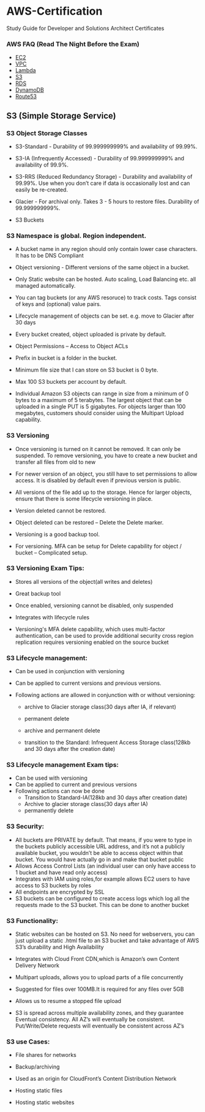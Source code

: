 # AWS-Certification
Study Guide for Developer and Solutions Architect Certificates 

### AWS FAQ (Read The Night Before the Exam)

  * [EC2](https://aws.amazon.com/ec2/faqs/)
  * [VPC](https://aws.amazon.com/vpc/faqs/)
  * [Lambda](https://aws.amazon.com/lambda/faqs/)
  * [S3](https://aws.amazon.com/s3/faqs/)
  * [RDS](https://aws.amazon.com/rds/faqs/)
  * [DynamoDB](https://aws.amazon.com/dynamodb/faqs/)
  * [Route53](https://aws.amazon.com/route53/faqs/)
  
## S3 (Simple Storage Service)

### S3 Object Storage Classes
  * S3-Standard - Durability of 99.999999999% and availability of 99.99%.

  * S3-IA (Infrequently Accessed) - Durability of 99.999999999% and availability of 99.9%.

  * S3-RRS (Reduced Redundancy Storage) - Durability and availability of 99.99%. Use when you don’t care if data is occasionally lost and can easily be re-created.

  * Glacier - For archival only. Takes 3 - 5 hours to restore files. Durability of 99.999999999%.

  * S3 Buckets
### S3 Namespace is global. Region independent.

  * A bucket name in any region should only contain lower case characters. It has to be DNS Compliant

  * Object versioning - Different versions of the same object in a bucket.

  * Only Static website can be hosted. Auto scaling, Load Balancing etc. all managed automatically.

  * You can tag buckets (or any AWS resoruce) to track costs. Tags consist of keys and (optional) value pairs.

  * Lifecycle management of objects can be set. e.g. move to Glacier after 30 days

  * Every bucket created, object uploaded is private by default.

  * Object Permissions – Access to Object ACLs

  * Prefix in bucket is a folder in the bucket.

  * Minimum file size that I can store on S3 bucket is 0 byte.

  * Max 100 S3 buckets per account by default.

  * Individual Amazon S3 objects can range in size from a minimum of 0 bytes to a maximum of 5 terabytes. The largest object that can be uploaded in a single PUT is 5 gigabytes. For objects larger than 100 megabytes, customers should consider using the Multipart Upload capability.

### S3 Versioning
  * Once versioning is turned on it cannot be removed. It can only be suspended. To remove versioning, you have to create a new bucket and transfer all files from old to new

  * For newer version of an object, you still have to set permissions to allow access. It is disabled by default even if previous version is public.

  * All versions of the file add up to the storage. Hence for larger objects, ensure that there is some lifecycle versioning in place.

  * Version deleted cannot be restored.

  * Object deleted can be restored – Delete the Delete marker.

  * Versioning is a good backup tool.

  * For versioning. MFA can be setup for Delete capability for object / bucket – Complicated setup.
  
### S3 Versioning Exam Tips:

  * Stores all versions of the object(all writes and deletes)
  
  * Great backup tool
  
  * Once enabled, versioning cannot be disabled, only suspended
  
  * Integrates with lifecycle rules
  
  * Versioning's MFA delete capability, which uses multi-factor authentication, can be used to provide additional security
    cross region replication requires versioning enabled on the source bucket
    

### S3 Lifecycle management:

  * Can be used in conjunction with versioning

  * Can be applied to current versions and previous versions.

  * Following actions are allowed in conjunction with or without versioning:

    * archive to Glacier storage class(30 days after IA, if relevant)

    * permanent delete

    * archive and permanent delete
   
    * transition to the Standard: Infrequent Access Storage class(128kb and 30 days after the creation date)

### S3 Lifecycle management Exam tips:

  * Can be used with versioning
  * Can be applied to current and previous versions
  * Following actions can now be done
      * Transition to Standard-IA(128kb and 30 days after creation date)
      * Archive to glacier storage class(30 days after IA)
      * permanently delete

### S3 Security:

   * All buckets are PRIVATE by default. That means, if you were to type in the buckets publicly accessible URL address, and it’s not a publicly available bucket, you wouldn’t be able to access object within that bucket. You would have actually go in and make that bucket public
   * Allows Access Control Lists (an individual user can only have access to 1 bucket and have read only access)
   * Integrates with IAM using roles,for example allows EC2 users to have access to S3 buckets by roles
   * All endpoints are encrypted by SSL
   * S3 buckets can be configured to create access logs which log all the requests made to the S3 bucket. This can be done to another bucket

### S3 Functionality:

  * Static websites can be hosted on S3. No need for webservers, you can just upload a static .html file to an S3 bucket and take advantage of AWS S3’s durability and High Availability
  
  * Integrates with Cloud Front CDN,which is Amazon’s own Content Delivery Network
  
  * Multipart uploads, allows you to upload parts of a file concurrently
  
  * Suggested for files over 100MB.It is required for any files over 5GB
  
  * Allows us to resume a stopped file upload
  
  * S3 is spread across multiple availability zones, and they guarantee Eventual consistency. All AZ’s will eventually be consistent.    Put/Write/Delete requests will eventually be consistent across AZ’s

### S3 use Cases:

  * File shares for networks
  
  * Backup/archiving
  
  * Used as an origin for CloudFront’s Content Distribution Network
  
  * Hosting static files
  
  * Hosting static websites
